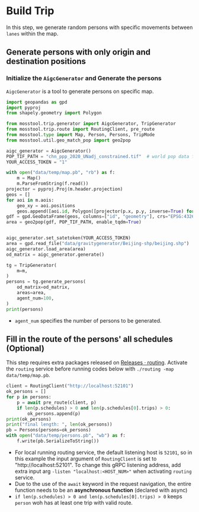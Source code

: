 # Build Trip

In this step, we generate random persons with specific movements between `lanes` within the map.

## Generate persons with only origin and destination positions

### Initialize the `AigcGenerator` and Generate the persons

`AigcGenerator` is a tool to generate persons on specific map.

```python
import geopandas as gpd
import pyproj
from shapely.geometry import Polygon

from mosstool.trip.generator import AigcGenerator, TripGenerator
from mosstool.trip.route import RoutingClient, pre_route
from mosstool.type import Map, Person, Persons, TripMode
from mosstool.util.geo_match_pop import geo2pop

aigc_generator = AigcGenerator()
POP_TIF_PATH = "chn_ppp_2020_UNadj_constrained.tif"  # world pop data for china: "https://hub.worldpop.org/geodata/summary?id=49730"
YOUR_ACCESS_TOKEN = "1"

with open("data/temp/map.pb", "rb") as f:
    m = Map()
    m.ParseFromString(f.read())
projector = pyproj.Proj(m.header.projection)
geos = []
for aoi in m.aois:
    geo_xy = aoi.positions
    geos.append([aoi.id, Polygon([projector(p.x, p.y, inverse=True) for p in geo_xy])])
gdf = gpd.GeoDataFrame(geos, columns=["id", "geometry"], crs="EPSG:4326")  # type: ignore
area = geo2pop(gdf, POP_TIF_PATH, enable_tqdm=True)


aigc_generator.set_satetoken(YOUR_ACCESS_TOKEN)
area = gpd.read_file("data/gravitygenerator/Beijing-shp/beijing.shp")
aigc_generator.load_area(area)
od_matrix = aigc_generator.generate()

tg = TripGenerator(
    m=m,
)
persons = tg.generate_persons(
    od_matrix=od_matrix,
    areas=area,
    agent_num=100,
)
print(persons)
```

- `agent_num` specifies the number of persons to be generated.

## Fill in the route of the persons' all schedules (Optional)

This step requires extra packages released on [Releases · routing](https://github.com/tsinghua-fib-lab/routing/releases/).
Activate the `routing` service before running codes below with `./routing -map data/temp/map.pb`.
```python
client = RoutingClient("http://localhost:52101")
ok_persons = []
for p in persons:
    p = await pre_route(client, p)
    if len(p.schedules) > 0 and len(p.schedules[0].trips) > 0:
        ok_persons.append(p)
print(ok_persons)
print("final length: ", len(ok_persons))
pb = Persons(persons=ok_persons)
with open("data/temp/persons.pb", "wb") as f:
    f.write(pb.SerializeToString())
```
- For local running routing service, the default listening host is `52101`, so in this example the input argument of `RoutingClient` is set to "http://localhost:52101". To change this gRPC listening address, add extra input arg `-listen "localhost:<HOST_NUM>"` when activating `routing` service. 
- Due to the use of the `await` keyword in the request navigation, the entire function needs to be an **asynchronous function** (declared with async)
- `if len(p.schedules) > 0 and len(p.schedules[0].trips) > 0` keeps `person` woh has at least one trip with valid route.
